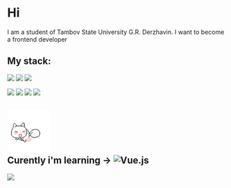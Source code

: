 # Hi

I am a student of Tambov State University G.R. Derzhavin. I want to become a frontend developer

## My stack:

![](https://img.shields.io/badge/html5-000000.svg?style=for-the-badge&logo=html5&logoColor=DFDFDF)
![](https://img.shields.io/badge/css3-000000.svg?style=for-the-badge&logo=css3&logoColor=DFDFDF)
![](https://img.shields.io/badge/javascript-000000.svg?style=for-the-badge&logo=javascript&logoColor=DFDFDF)


![](https://img.shields.io/badge/pug-FAFAFA.svg?style=for-the-badge&logo=pug&logoColor=black)
![](https://img.shields.io/badge/scss-FAFAFA.svg?style=for-the-badge&logo=sass&logoColor=black)
![](https://img.shields.io/badge/gulp-FAFAFA.svg?style=for-the-badge&logo=gulp&logoColor=black)
![](https://img.shields.io/badge/webpack-FAFAFA.svg?style=for-the-badge&logo=webpack&logoColor=black)

## <img src="images/cat.gif" height="100"> <br> Curently i'm learning -> ![Vue.js](https://img.shields.io/badge/vuejs-%2335495e.svg?style=for-the-badge&logo=vuedotjs&logoColor=%234FC08D) 



<!-- ![](https://lingtalfi.com/services/pngtext?color=00a7ff&size=15&text=Contacts) -->
<a href='https://www.codewars.com/users/Volshebnik09'>![](https://www.codewars.com/users/Volshebnik09/badges/large)</a> 

